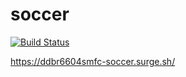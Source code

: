 # soccer
[![Build Status](https://travis-ci.org/ddbr6604smfc/soccer.svg)](https://travis-ci.org/ddbr6604smfc/soccer)

https://ddbr6604smfc-soccer.surge.sh/
